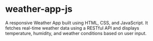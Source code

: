 # weather-app-js
A responsive Weather App built using HTML, CSS, and JavaScript. It fetches real-time weather data using a RESTful API and displays temperature, humidity, and weather conditions based on user input.
